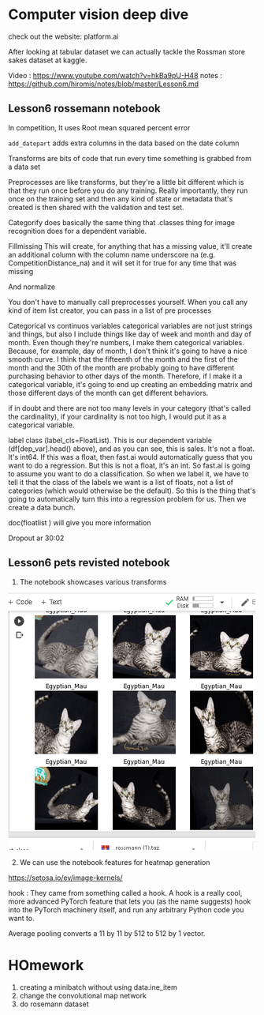 # Computer vision deep dive

check out the website: platform.ai

After looking at tabular dataset we can actually tackle the Rossman store sakes dataset at kaggle.

Video : https://www.youtube.com/watch?v=hkBa9pU-H48
notes : https://github.com/hiromis/notes/blob/master/Lesson6.md

## Lesson6 rossemann notebook

In competition, It uses Root mean squared percent error

`add_datepart` adds extra columns in the data based on the date column

Transforms are bits of code that run every time something is grabbed from a data set 

 Preprocesses are like transforms, but they're a little bit different which is that they run once before you do any training. Really importantly, they run once on the training set and then any kind of state or metadata that's created is then shared with the validation and test set.

Categorify does basically the same thing that .classes thing for image recognition does for a dependent variable. 

Fillmissing This will create, for anything that has a missing value, it'll create an additional column with the column name underscore na (e.g. CompetitionDistance_na) and it will set it for true for any time that was missing

And normalize

You don't have to manually call preprocesses yourself. When you call any kind of item list creator, you can pass in a list of pre processes

Categorical vs continuos variables
 categorical variables are not just strings and things, but also I include things like day of week and month and day of month. Even though they're numbers, I make them categorical variables. Because, for example, day of month, I don't think it's going to have a nice smooth curve. I think that the fifteenth of the month and the first of the month and the 30th of the month are probably going to have different purchasing behavior to other days of the month. Therefore, if I make it a categorical variable, it's going to end up creating an embedding matrix and those different days of the month can get different behaviors.

 if in doubt and there are not too many levels in your category (that's called the cardinality), if your cardinality is not too high, I would put it as a categorical variable. 

 label class (label_cls=FloatList). This is our dependent variable (df[dep_var].head() above), and as you can see, this is sales. It's not a float. It's int64. If this was a float, then fast.ai would automatically guess that you want to do a regression. But this is not a float, it's an int. So fast.ai is going to assume you want to do a classification. So when we label it, we have to tell it that the class of the labels we want is a list of floats, not a list of categories (which would otherwise be the default). So this is the thing that's going to automatically turn this into a regression problem for us. Then we create a data bunch.

 doc(floatlist ) will give you more information

 Dropout ar 30:02

## Lesson6 pets revisted notebook

1. The notebook showcases various transforms

![](cat.png)

2. We can use the notebook features for heatmap generation

https://setosa.io/ev/image-kernels/

hook : They came from something called a hook. A hook is a really cool, more advanced PyTorch feature that lets you (as the name suggests) hook into the PyTorch machinery itself, and run any arbitrary Python code you want to. 

Average pooling converts a 11 by 11 by 512 to 512 by 1 vector.

# HOmework 
1. creating a minibatch without using data.ine_item
2. change the convolutional map network
3. do rosemann dataset
